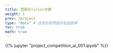 ```yaml
---
title: 鸢尾花(iris)分类
weight: 1
prev: /project
type: "docs" # 点击后任然显示左边目录
toc: true
math: true
---
```



{{% jupyter "project_competition_ai_001.ipynb" %}}
